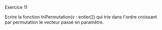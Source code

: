 Exercice 11

Ecrire la fonction triPermutation(v : entier[]) qui trie dans l'ordre croissant par permutation le vecteur passé en paramètre.